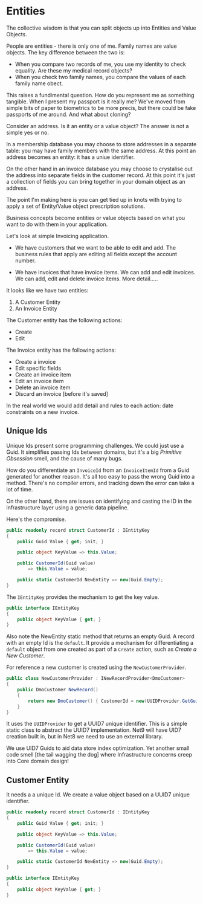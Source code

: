 # Entities

The collective wisdom is that you can split objects up into Entities and Value Objects.

People are entities - there is only one of me.  Family names are value objects.  The key difference between the two is:

 - When you compare two records of me, you use my identity to check equality.  Are these my medical record objects?  
 - When you check two family names, you compare the values of each family name obect.

This raises a fundimental question.  How do you represent me as something tangible.  When I present my passport is it really me?  We've moved from simple bits of paper to biometrics to be more precis, but there could be fake passports of me around.   And what about cloning?

Consider an address.  Is it an entity or a value object?  The answer is not a simple yes or no.

In a membership database you may choose to store addresses in a separate table: you may have family members with the same address.  At this point an address becomes an entity: it has a uniue identifier.

On the other hand in an invoice database you may choose to crystalise out the address into separate fields in the customer record.  At this point it's just a collection of fields you can bring together in your domain object as an address.

The point I'm making here is you can get tied up in knots with trying to apply a set of Entity/Value object prescription solutions.

Business concepts become entities or value objects based on what you want to do with them in your application.

Let's look at simple Invoicing application.

 - We have customers that we want to be able to edit and add.  The business rules that apply are editing all fields except the account number.

 - We have invoices that have invoice items.  We can add and edit invoices.  We can add, edit and delete invoice items. More detail.....

It looks like we have two entities:

1. A Customer Entity
2. An Invoice Entity

The Customer entity has the following actions:
 - Create
 - Edit

The Invoice entity has the following actions:
 - Create a invoice
 - Edit specific fields
 - Create an invoice item
 - Edit an invoice item
 - Delete an invoice item
 - Discard an invoice [before it's saved]

In the real world we would add detail and rules to each action: date constraints on a new invoice.

## Unique Ids

Unique Ids present some programming challenges.  We could just use a Guid.  It simplifies passing Ids between domains, but it's a big *Primitive Obsession* smell, and the cause of many bugs.  

How do you differentiate an `InvoiceId` from an `InvoiceItemId` from a Guid generated for another reason.  It's all too easy to pass the wrong Guid into a method.  There's no compiler errors, and tracking down the error can take a lot of time.

On the other hand, there are issues on identifying and casting the ID in the infrastructure layer using a generic data pipeline.

Here's the compromise.   

```csharp
public readonly record struct CustomerId : IEntityKey
{
    public Guid Value { get; init; }

    public object KeyValue => this.Value;

    public CustomerId(Guid value)
        => this.Value = value;

    public static CustomerId NewEntity => new(Guid.Empty);
}
```

The `IEntityKey` provides the mechanism to get the key value.

```csharp
public interface IEntityKey 
{ 
    public object KeyValue { get; }
}
```

Also note the NewEntity static method that returns an empty Guid.  A record with an empty Id is the `default`.  It provide a mechanism for differentiating a `default` object from one created as part of a `Create` action, such as *Create a New Customer*.

For reference a new customer is created using the `NewCustomerProvider`.

```csharp
public class NewCustomerProvider : INewRecordProvider<DmoCustomer>
{
    public DmoCustomer NewRecord()
    {
        return new DmoCustomer() { CustomerId = new(UUIDProvider.GetGuid()) };
    }
}
```

It uses the `UUIDProvider` to get a UUID7 unique identifier.  This is a simple static class to abstract the UUID7 implementation.  Net9 will have UID7 creation built in, but in Net8 we need to use an external library.

We use UID7 Guids to aid data store index optimization.  Yet another small code smell [the tail wagging the dog] where Infrastructure concerns creep into Core domain design!


## Customer Entity

It needs a a unique Id.  We create a value object based on a UUID7 unique identifier.

```csharp
public readonly record struct CustomerId : IEntityKey
{
    public Guid Value { get; init; }

    public object KeyValue => this.Value;

    public CustomerId(Guid value)
        => this.Value = value;

    public static CustomerId NewEntity => new(Guid.Empty);
}
```

```csharp
public interface IEntityKey 
{ 
    public object KeyValue { get; }
}
```
